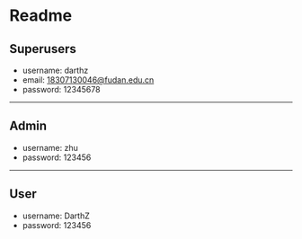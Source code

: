 # Readme
## Superusers
* username: darthz
* email: 18307130046@fudan.edu.cn
* password: 12345678
---
## Admin
* username: zhu
* password: 123456
---
## User
* username: DarthZ
* password: 123456
